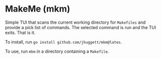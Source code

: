 # MakeMe (mkm)

Simple TUI that scans the current working directory for `Makefiles` and provide a pick list of commands. The selected command is run and the TUI exits. That is it.

To install, run `go install github.com/jhuggett/mkm@lates`.

To use, run `mkm` in a directory containing a `Makefile`.
